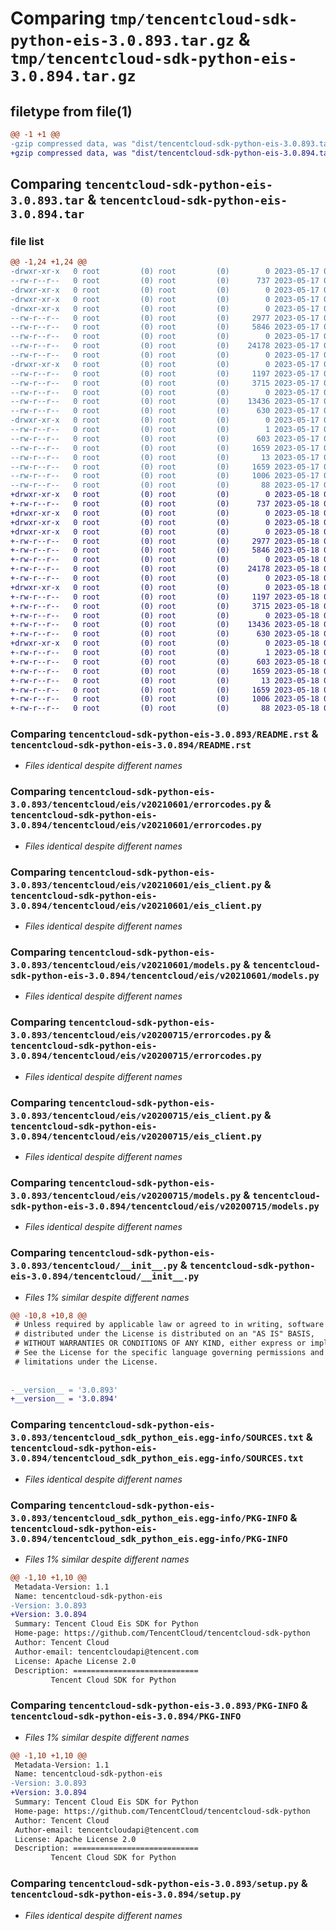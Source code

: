 # Comparing `tmp/tencentcloud-sdk-python-eis-3.0.893.tar.gz` & `tmp/tencentcloud-sdk-python-eis-3.0.894.tar.gz`

## filetype from file(1)

```diff
@@ -1 +1 @@
-gzip compressed data, was "dist/tencentcloud-sdk-python-eis-3.0.893.tar", last modified: Wed May 17 03:30:54 2023, max compression
+gzip compressed data, was "dist/tencentcloud-sdk-python-eis-3.0.894.tar", last modified: Thu May 18 00:25:30 2023, max compression
```

## Comparing `tencentcloud-sdk-python-eis-3.0.893.tar` & `tencentcloud-sdk-python-eis-3.0.894.tar`

### file list

```diff
@@ -1,24 +1,24 @@
-drwxr-xr-x   0 root         (0) root         (0)        0 2023-05-17 03:30:54.000000 tencentcloud-sdk-python-eis-3.0.893/
--rw-r--r--   0 root         (0) root         (0)      737 2023-05-17 03:30:54.000000 tencentcloud-sdk-python-eis-3.0.893/README.rst
-drwxr-xr-x   0 root         (0) root         (0)        0 2023-05-17 03:30:54.000000 tencentcloud-sdk-python-eis-3.0.893/tencentcloud/
-drwxr-xr-x   0 root         (0) root         (0)        0 2023-05-17 03:30:54.000000 tencentcloud-sdk-python-eis-3.0.893/tencentcloud/eis/
-drwxr-xr-x   0 root         (0) root         (0)        0 2023-05-17 03:30:54.000000 tencentcloud-sdk-python-eis-3.0.893/tencentcloud/eis/v20210601/
--rw-r--r--   0 root         (0) root         (0)     2977 2023-05-17 03:30:54.000000 tencentcloud-sdk-python-eis-3.0.893/tencentcloud/eis/v20210601/errorcodes.py
--rw-r--r--   0 root         (0) root         (0)     5846 2023-05-17 03:30:54.000000 tencentcloud-sdk-python-eis-3.0.893/tencentcloud/eis/v20210601/eis_client.py
--rw-r--r--   0 root         (0) root         (0)        0 2023-05-17 03:30:54.000000 tencentcloud-sdk-python-eis-3.0.893/tencentcloud/eis/v20210601/__init__.py
--rw-r--r--   0 root         (0) root         (0)    24178 2023-05-17 03:30:54.000000 tencentcloud-sdk-python-eis-3.0.893/tencentcloud/eis/v20210601/models.py
--rw-r--r--   0 root         (0) root         (0)        0 2023-05-17 03:30:54.000000 tencentcloud-sdk-python-eis-3.0.893/tencentcloud/eis/__init__.py
-drwxr-xr-x   0 root         (0) root         (0)        0 2023-05-17 03:30:54.000000 tencentcloud-sdk-python-eis-3.0.893/tencentcloud/eis/v20200715/
--rw-r--r--   0 root         (0) root         (0)     1197 2023-05-17 03:30:54.000000 tencentcloud-sdk-python-eis-3.0.893/tencentcloud/eis/v20200715/errorcodes.py
--rw-r--r--   0 root         (0) root         (0)     3715 2023-05-17 03:30:54.000000 tencentcloud-sdk-python-eis-3.0.893/tencentcloud/eis/v20200715/eis_client.py
--rw-r--r--   0 root         (0) root         (0)        0 2023-05-17 03:30:54.000000 tencentcloud-sdk-python-eis-3.0.893/tencentcloud/eis/v20200715/__init__.py
--rw-r--r--   0 root         (0) root         (0)    13436 2023-05-17 03:30:54.000000 tencentcloud-sdk-python-eis-3.0.893/tencentcloud/eis/v20200715/models.py
--rw-r--r--   0 root         (0) root         (0)      630 2023-05-17 03:30:54.000000 tencentcloud-sdk-python-eis-3.0.893/tencentcloud/__init__.py
-drwxr-xr-x   0 root         (0) root         (0)        0 2023-05-17 03:30:54.000000 tencentcloud-sdk-python-eis-3.0.893/tencentcloud_sdk_python_eis.egg-info/
--rw-r--r--   0 root         (0) root         (0)        1 2023-05-17 03:30:54.000000 tencentcloud-sdk-python-eis-3.0.893/tencentcloud_sdk_python_eis.egg-info/dependency_links.txt
--rw-r--r--   0 root         (0) root         (0)      603 2023-05-17 03:30:54.000000 tencentcloud-sdk-python-eis-3.0.893/tencentcloud_sdk_python_eis.egg-info/SOURCES.txt
--rw-r--r--   0 root         (0) root         (0)     1659 2023-05-17 03:30:54.000000 tencentcloud-sdk-python-eis-3.0.893/tencentcloud_sdk_python_eis.egg-info/PKG-INFO
--rw-r--r--   0 root         (0) root         (0)       13 2023-05-17 03:30:54.000000 tencentcloud-sdk-python-eis-3.0.893/tencentcloud_sdk_python_eis.egg-info/top_level.txt
--rw-r--r--   0 root         (0) root         (0)     1659 2023-05-17 03:30:54.000000 tencentcloud-sdk-python-eis-3.0.893/PKG-INFO
--rw-r--r--   0 root         (0) root         (0)     1006 2023-05-17 03:30:54.000000 tencentcloud-sdk-python-eis-3.0.893/setup.py
--rw-r--r--   0 root         (0) root         (0)       88 2023-05-17 03:30:54.000000 tencentcloud-sdk-python-eis-3.0.893/setup.cfg
+drwxr-xr-x   0 root         (0) root         (0)        0 2023-05-18 00:25:30.000000 tencentcloud-sdk-python-eis-3.0.894/
+-rw-r--r--   0 root         (0) root         (0)      737 2023-05-18 00:25:30.000000 tencentcloud-sdk-python-eis-3.0.894/README.rst
+drwxr-xr-x   0 root         (0) root         (0)        0 2023-05-18 00:25:30.000000 tencentcloud-sdk-python-eis-3.0.894/tencentcloud/
+drwxr-xr-x   0 root         (0) root         (0)        0 2023-05-18 00:25:30.000000 tencentcloud-sdk-python-eis-3.0.894/tencentcloud/eis/
+drwxr-xr-x   0 root         (0) root         (0)        0 2023-05-18 00:25:30.000000 tencentcloud-sdk-python-eis-3.0.894/tencentcloud/eis/v20210601/
+-rw-r--r--   0 root         (0) root         (0)     2977 2023-05-18 00:25:30.000000 tencentcloud-sdk-python-eis-3.0.894/tencentcloud/eis/v20210601/errorcodes.py
+-rw-r--r--   0 root         (0) root         (0)     5846 2023-05-18 00:25:30.000000 tencentcloud-sdk-python-eis-3.0.894/tencentcloud/eis/v20210601/eis_client.py
+-rw-r--r--   0 root         (0) root         (0)        0 2023-05-18 00:25:30.000000 tencentcloud-sdk-python-eis-3.0.894/tencentcloud/eis/v20210601/__init__.py
+-rw-r--r--   0 root         (0) root         (0)    24178 2023-05-18 00:25:30.000000 tencentcloud-sdk-python-eis-3.0.894/tencentcloud/eis/v20210601/models.py
+-rw-r--r--   0 root         (0) root         (0)        0 2023-05-18 00:25:30.000000 tencentcloud-sdk-python-eis-3.0.894/tencentcloud/eis/__init__.py
+drwxr-xr-x   0 root         (0) root         (0)        0 2023-05-18 00:25:30.000000 tencentcloud-sdk-python-eis-3.0.894/tencentcloud/eis/v20200715/
+-rw-r--r--   0 root         (0) root         (0)     1197 2023-05-18 00:25:30.000000 tencentcloud-sdk-python-eis-3.0.894/tencentcloud/eis/v20200715/errorcodes.py
+-rw-r--r--   0 root         (0) root         (0)     3715 2023-05-18 00:25:30.000000 tencentcloud-sdk-python-eis-3.0.894/tencentcloud/eis/v20200715/eis_client.py
+-rw-r--r--   0 root         (0) root         (0)        0 2023-05-18 00:25:30.000000 tencentcloud-sdk-python-eis-3.0.894/tencentcloud/eis/v20200715/__init__.py
+-rw-r--r--   0 root         (0) root         (0)    13436 2023-05-18 00:25:30.000000 tencentcloud-sdk-python-eis-3.0.894/tencentcloud/eis/v20200715/models.py
+-rw-r--r--   0 root         (0) root         (0)      630 2023-05-18 00:25:30.000000 tencentcloud-sdk-python-eis-3.0.894/tencentcloud/__init__.py
+drwxr-xr-x   0 root         (0) root         (0)        0 2023-05-18 00:25:30.000000 tencentcloud-sdk-python-eis-3.0.894/tencentcloud_sdk_python_eis.egg-info/
+-rw-r--r--   0 root         (0) root         (0)        1 2023-05-18 00:25:30.000000 tencentcloud-sdk-python-eis-3.0.894/tencentcloud_sdk_python_eis.egg-info/dependency_links.txt
+-rw-r--r--   0 root         (0) root         (0)      603 2023-05-18 00:25:30.000000 tencentcloud-sdk-python-eis-3.0.894/tencentcloud_sdk_python_eis.egg-info/SOURCES.txt
+-rw-r--r--   0 root         (0) root         (0)     1659 2023-05-18 00:25:30.000000 tencentcloud-sdk-python-eis-3.0.894/tencentcloud_sdk_python_eis.egg-info/PKG-INFO
+-rw-r--r--   0 root         (0) root         (0)       13 2023-05-18 00:25:30.000000 tencentcloud-sdk-python-eis-3.0.894/tencentcloud_sdk_python_eis.egg-info/top_level.txt
+-rw-r--r--   0 root         (0) root         (0)     1659 2023-05-18 00:25:30.000000 tencentcloud-sdk-python-eis-3.0.894/PKG-INFO
+-rw-r--r--   0 root         (0) root         (0)     1006 2023-05-18 00:25:30.000000 tencentcloud-sdk-python-eis-3.0.894/setup.py
+-rw-r--r--   0 root         (0) root         (0)       88 2023-05-18 00:25:30.000000 tencentcloud-sdk-python-eis-3.0.894/setup.cfg
```

### Comparing `tencentcloud-sdk-python-eis-3.0.893/README.rst` & `tencentcloud-sdk-python-eis-3.0.894/README.rst`

 * *Files identical despite different names*

### Comparing `tencentcloud-sdk-python-eis-3.0.893/tencentcloud/eis/v20210601/errorcodes.py` & `tencentcloud-sdk-python-eis-3.0.894/tencentcloud/eis/v20210601/errorcodes.py`

 * *Files identical despite different names*

### Comparing `tencentcloud-sdk-python-eis-3.0.893/tencentcloud/eis/v20210601/eis_client.py` & `tencentcloud-sdk-python-eis-3.0.894/tencentcloud/eis/v20210601/eis_client.py`

 * *Files identical despite different names*

### Comparing `tencentcloud-sdk-python-eis-3.0.893/tencentcloud/eis/v20210601/models.py` & `tencentcloud-sdk-python-eis-3.0.894/tencentcloud/eis/v20210601/models.py`

 * *Files identical despite different names*

### Comparing `tencentcloud-sdk-python-eis-3.0.893/tencentcloud/eis/v20200715/errorcodes.py` & `tencentcloud-sdk-python-eis-3.0.894/tencentcloud/eis/v20200715/errorcodes.py`

 * *Files identical despite different names*

### Comparing `tencentcloud-sdk-python-eis-3.0.893/tencentcloud/eis/v20200715/eis_client.py` & `tencentcloud-sdk-python-eis-3.0.894/tencentcloud/eis/v20200715/eis_client.py`

 * *Files identical despite different names*

### Comparing `tencentcloud-sdk-python-eis-3.0.893/tencentcloud/eis/v20200715/models.py` & `tencentcloud-sdk-python-eis-3.0.894/tencentcloud/eis/v20200715/models.py`

 * *Files identical despite different names*

### Comparing `tencentcloud-sdk-python-eis-3.0.893/tencentcloud/__init__.py` & `tencentcloud-sdk-python-eis-3.0.894/tencentcloud/__init__.py`

 * *Files 1% similar despite different names*

```diff
@@ -10,8 +10,8 @@
 # Unless required by applicable law or agreed to in writing, software
 # distributed under the License is distributed on an "AS IS" BASIS,
 # WITHOUT WARRANTIES OR CONDITIONS OF ANY KIND, either express or implied.
 # See the License for the specific language governing permissions and
 # limitations under the License.
 
 
-__version__ = '3.0.893'
+__version__ = '3.0.894'
```

### Comparing `tencentcloud-sdk-python-eis-3.0.893/tencentcloud_sdk_python_eis.egg-info/SOURCES.txt` & `tencentcloud-sdk-python-eis-3.0.894/tencentcloud_sdk_python_eis.egg-info/SOURCES.txt`

 * *Files identical despite different names*

### Comparing `tencentcloud-sdk-python-eis-3.0.893/tencentcloud_sdk_python_eis.egg-info/PKG-INFO` & `tencentcloud-sdk-python-eis-3.0.894/tencentcloud_sdk_python_eis.egg-info/PKG-INFO`

 * *Files 1% similar despite different names*

```diff
@@ -1,10 +1,10 @@
 Metadata-Version: 1.1
 Name: tencentcloud-sdk-python-eis
-Version: 3.0.893
+Version: 3.0.894
 Summary: Tencent Cloud Eis SDK for Python
 Home-page: https://github.com/TencentCloud/tencentcloud-sdk-python
 Author: Tencent Cloud
 Author-email: tencentcloudapi@tencent.com
 License: Apache License 2.0
 Description: ============================
         Tencent Cloud SDK for Python
```

### Comparing `tencentcloud-sdk-python-eis-3.0.893/PKG-INFO` & `tencentcloud-sdk-python-eis-3.0.894/PKG-INFO`

 * *Files 1% similar despite different names*

```diff
@@ -1,10 +1,10 @@
 Metadata-Version: 1.1
 Name: tencentcloud-sdk-python-eis
-Version: 3.0.893
+Version: 3.0.894
 Summary: Tencent Cloud Eis SDK for Python
 Home-page: https://github.com/TencentCloud/tencentcloud-sdk-python
 Author: Tencent Cloud
 Author-email: tencentcloudapi@tencent.com
 License: Apache License 2.0
 Description: ============================
         Tencent Cloud SDK for Python
```

### Comparing `tencentcloud-sdk-python-eis-3.0.893/setup.py` & `tencentcloud-sdk-python-eis-3.0.894/setup.py`

 * *Files identical despite different names*

